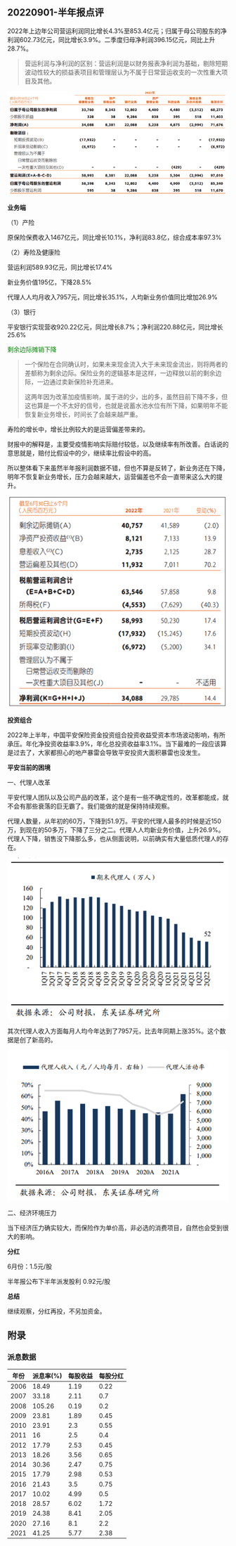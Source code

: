 ## 20220901-半年报点评

2022年上边年公司营运利润同比增长4.3%至853.4亿元；归属于母公司股东的净利润602.73亿元，同比增长3.9%。二季度归母净利润396.15亿元，同比上升28.7%。

> 营运利润与净利润的区别：营运利润是以财务报表净利润为基础，剔除短期波动性较大的损益表项目和管理层认为不属于日常营运收支的一次性重大项目及其他。

![image-20220901113116222](/img//image-20220901113116222.png)

**业务端**

（1）产险

原保险保费收入1467亿元，同比增长10.1%，净利润83.8亿，综合成本率97.3%

（2）寿险及健康险

营运利润589.93亿元，同比增长17.4%

新业务价值195亿，下降28.5%

代理人人均月收入7957元，同比增长35.1%，人均新业务价值同比增加26.9%

（3）银行

平安银行实现营收920.22亿元，同比增长8.7%；净利润220.88亿元，同比增长25.6%

<font color=green>剩余边际摊销下降</font>

> 一个保险在合同确认时，如果未来现金流入大于未来现金流出，则将两者的差额称为剩余边际。保险业务的逻辑基本是这样，一边释放以前的剩余边际，一边通过卖新保险补充进来。
>
> 这两年因为改革加疫情影响，属于进的少，出的多，虽然目前下降不多，但这也算是一个不太好的信号，也就是说蓄水池水位有所下降，如果明年不能恢复新业务增长，时间长了会越来越严重。

寿险的增长中，增长比例较大的是运营偏差带来的。

财报中的解释是，主要受疫情影响实际赔付较低，以及继续率有所改善。白话说的意思就是，赔付比假设中的少，继续率比假设中的高。

所以整体看下来虽然半年报利润数据不错，但也不算是反转了，新业务还在下降，明年不恢复新业务增长，压力会越来越大，运营偏差也不会一直带来这么大的提升。

![image-20220901113727210](/img//image-20220901113727210.png)

**投资组合**

2022年上半年，中国平安保险资金投资组合投资收益受资本市场波动影响，有所承压。年化净投资收益率3.9%，年化总投资收益率3.1%。当下最难的一段应该算是过去了，大家都担心的地产暴雷会导致平安投资大面积暴雷也没发生。

**平安当前的困境**

一、代理人改革

平安代理人团队以及公司产品的改革，这个是有一些不确定性的，改革都能成，就不会有那些衰落的巨无霸了。我们能做的就是保持持续观察。

代理人数量，从年初的60万，下降到51.9万。平安的代理人最多的时候是近150万，到现在的50多万，下降了三分之二。代理人人均新业务价值，上升26.9%。代理人下降，销售没下降那么多，也从侧面说明，以前确实有大量低质代理人的存在。

![image-20220901114158672](/img//image-20220901114158672.png)

其次代理人收入方面每月人均今年达到了7957元，比去年同期上涨35%。这个数据是创了新高的。

![image-20220901114403583](/img//image-20220901114403583.png)

二、经济环境压力

当下经济压力确实较大，而保险作为单价高，非必选的消费项目，自然也会受到很大的影响。

**分红**

6月份：1.5元/股

半年报公布下半年派发股利 0.92元/股

**总结**

继续观察，分红再投，不另加资金。

## 附录

### 派息数据

| 年份 | 派息率(%) | 每股收益 | 每股分红 |
| ---- | --------- | -------- | -------- |
| 2006 | 18.49     | 1.19     | 0.22     |
| 2007 | 33.18     | 2.11     | 0.7      |
| 2008 | 105.26    | 0.19     | 0.2      |
| 2009 | 23.81     | 1.89     | 0.45     |
| 2010 | 23.91     | 2.3      | 0.55     |
| 2011 | 16        | 2.5      | 0.4      |
| 2012 | 17.79     | 2.53     | 0.45     |
| 2013 | 18.26     | 3.56     | 0.65     |
| 2014 | 30.36     | 2.47     | 0.75     |
| 2015 | 17.79     | 2.98     | 0.53     |
| 2016 | 21.43     | 3.5      | 0.75     |
| 2017 | 10.02     | 4.99     | 0.5      |
| 2018 | 28.57     | 6.02     | 1.72     |
| 2019 | 24.38     | 8.41     | 2.05     |
| 2020 | 27.16     | 8.1      | 2.2      |
| 2021 | 41.25     | 5.77     | 2.38     |